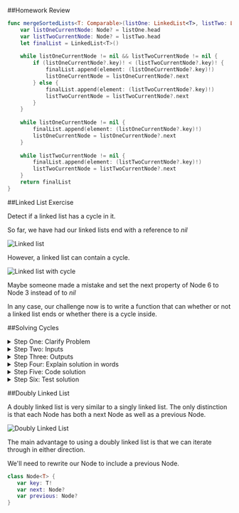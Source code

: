 ##Homework Review

```swift
func mergeSortedLists<T: Comparable>(listOne: LinkedList<T>, listTwo: LinkedList<T>) -> LinkedList<T> {
    var listOneCurrentNode: Node? = listOne.head
    var listTwoCurrentNode: Node? = listTwo.head
    let finalList = LinkedList<T>()
    
    while listOneCurrentNode != nil && listTwoCurrentNode != nil {
        if (listOneCurrentNode?.key)! < (listTwoCurrentNode?.key)! {
            finalList.append(element: (listOneCurrentNode?.key)!)
            listOneCurrentNode = listOneCurrentNode?.next
        } else {
            finalList.append(element: (listTwoCurrentNode?.key)!)
            listTwoCurrentNode = listTwoCurrentNode?.next
        }
    }
    
    while listOneCurrentNode != nil {
        finalList.append(element: (listOneCurrentNode?.key)!)
        listOneCurrentNode = listOneCurrentNode?.next
    }
    
    while listTwoCurrentNode != nil {
        finalList.append(element: (listTwoCurrentNode?.key)!)
        listTwoCurrentNode = listTwoCurrentNode?.next
    }
    return finalList
}
```

##Linked List Exercise

Detect if a linked list has a cycle in it.

So far, we have had our linked lists end with a reference to *nil*

![Linked list](http://interactivepython.org/runestone/static/pythonds/_images/linkedlist.png)

However, a linked list can contain a cycle.

![Linked list with cycle](http://i.stack.imgur.com/irw1S.jpg)

Maybe someone made a mistake and set the next property of Node 6 to Node 3 instead of to *nil*

In any case, our challenge now is to write a function that can whether or not a linked list ends or whether there is a cycle inside.


##Solving Cycles

<details>
	<summary> Step One: Clarify Problem </summary>
	What else do we need to know?
</details>

<details>
	<summary> Step Two: Inputs </summary>
	Linked List
</details>

<details>
	<summary> Step Three: Outputs </summary>
	Bool
</details>

<details>
	<summary> Step Four: Explain solution in words </summary>
	
</details>

<details>
	<summary> Step Five: Code solution </summary>
	
</details>
 
 
<details>
	<summary> Step Six: Test solution </summary>
	
</details> 

##Doubly Linked List

A doubly linked list is very similar to a singly linked list.  The only distinction is that each Node has both a next Node as well as a previous Node.

![Doubly Linked List](https://upload.wikimedia.org/wikipedia/commons/5/5e/Doubly-linked-list.svg)


The main advantage to using a doubly linked list is that we can iterate through in either direction.

We'll need to rewrite our Node to include a previous Node.


```swift
class Node<T> {
   var key: T!
   var next: Node?
   var previous: Node?
}
```
